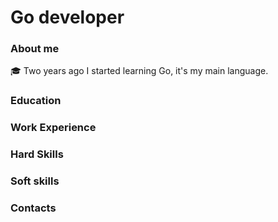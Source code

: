 # Go developer

### About me
🎓 Two years ago I started learning Go, it's my main language.

### Education

### Work Experience

### Hard Skills

### Soft skills

### Contacts
